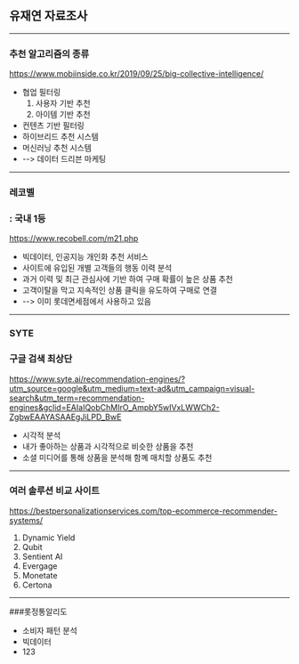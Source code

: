 ## 유재연 자료조사

***
### 추천 알고리즘의 종류
https://www.mobiinside.co.kr/2019/09/25/big-collective-intelligence/
* 협업 필터링
  1. 사용자 기반 추천
  2. 아이템 기반 추천
* 컨텐츠 기반 필터링
* 하이브리드 추천 시스템
* 머신러닝 추천 시스템
* --> 데이터 드리븐 마케팅
***
### 레코벨
### : 국내 1등
https://www.recobell.com/m21.php
* 빅데이터, 인공지능 개인화 추천 서비스
* 사이트에 유입된 개별 고객들의 행동 이력 분석
* 과거 이력 및 최근 관심사에 기반 하여 구매 확률이 높은 상품 추천
* 고객이탈을 막고 지속적인 상품 클릭을 유도하여 구매로 연결
* --> 이미 롯데면세점에서 사용하고 있음
***
### SYTE
### 구글 검색 최상단
https://www.syte.ai/recommendation-engines/?utm_source=google&utm_medium=text-ad&utm_campaign=visual-search&utm_term=recommendation-engines&gclid=EAIaIQobChMIrO_AmpbY5wIVxLWWCh2-ZgbwEAAYASAAEgJiLPD_BwE
* 시각적 분석
* 내가 좋아하는 상품과 시각적으로 비슷한 상품을 추천
* 소셜 미디어를 통해 상품을 분석해 함꼐 매치할 상품도 추천
***
### 여러 솔루션 비교 사이트
https://bestpersonalizationservices.com/top-ecommerce-recommender-systems/
1. Dynamic Yield
2. Qubit
3. Sentient AI
4. Evergage
5. Monetate
6. Certona
***
###롯정통알리도
- 소비자 패턴 분석
- 빅데이터
- 123
